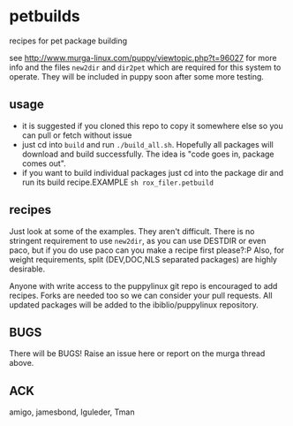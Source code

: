 petbuilds
=========

recipes for pet package building

see http://www.murga-linux.com/puppy/viewtopic.php?t=96027 for more info
and the files `new2dir` and `dir2pet` which are required for this system to
operate. They will be included in puppy soon after some more testing.

usage
-----
- it is suggested if you cloned this repo to copy it somewhere else so 
you can pull or fetch without issue
- just cd into `build` and run `./build_all.sh`. Hopefully all packages
will download and build successfully. The idea is "code goes in, package
comes out".
- if you want to build individual packages just cd into the package dir
and run its build recipe.EXAMPLE `sh rox_filer.petbuild`

recipes
-------
Just look at some of the examples. They aren't difficult. There is no 
stringent requirement to use `new2dir`, as you can use DESTDIR or even paco,
but if you do use paco can you make a recipe first please?:P
Also, for weight requirements, split (DEV,DOC,NLS separated packages) are highly
desirable.

Anyone with write access to the puppylinux git repo is encouraged to add recipes.
Forks are needed too so we can consider your pull requests. All updated packages
will be added to the ibiblio/puppylinux repository.

BUGS
----
There will be BUGS! Raise an issue here or report on the murga thread above.

ACK
---
amigo, jamesbond, Iguleder, Tman
